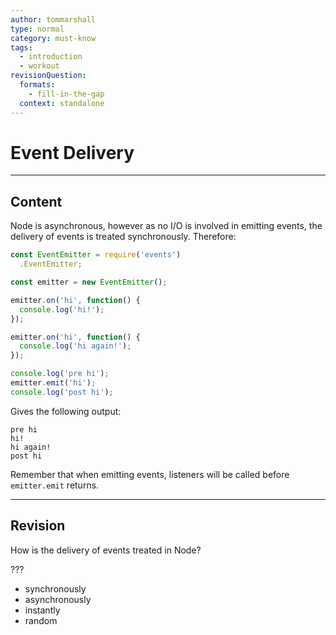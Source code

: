 ```yaml
---
author: tommarshall
type: normal
category: must-know
tags:
  - introduction
  - workout
revisionQuestion:
  formats:
    - fill-in-the-gap
  context: standalone
---
```


# Event Delivery


---

## Content

Node is asynchronous, however as no I/O is involved in emitting events, the delivery of events is treated synchronously. Therefore:

```javascript
const EventEmitter = require('events')
  .EventEmitter;

const emitter = new EventEmitter();

emitter.on('hi', function() {
  console.log('hi!');
});

emitter.on('hi', function() {
  console.log('hi again!');
});

console.log('pre hi');
emitter.emit('hi');
console.log('post hi');
```

Gives the following output:

```plain-text
pre hi
hi!
hi again!
post hi
```

Remember that when emitting events, listeners will be called before `emitter.emit` returns.


---

## Revision

How is the delivery of events treated in Node?

???

- synchronously
- asynchronously
- instantly
- random
